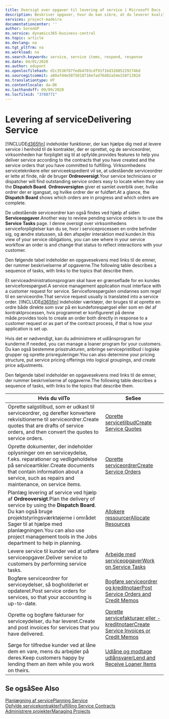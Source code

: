 ```yaml
---
title: Oversigt over opgaver til levering af service | Microsoft Docs
description: Beskriver opgaver, hvor du kan sikre, at du leverer kvalitetsservice og leverer op til aftaler med kunderne.
services: project-madeira
documentationcenter: ''
author: SorenGP
ms.service: dynamics365-business-central
ms.topic: article
ms.devlang: na
ms.tgt_pltfrm: na
ms.workload: na
ms.search.keywords: service, service items, respond, response
ms.date: 04/01/2020
ms.author: edupont
ms.openlocfilehash: d2c3536f87fedb4703cdf91f1bd32885229274bd
ms.sourcegitcommit: a80afd4e5075018716efad76d82a54e158f1392d
ms.translationtype: HT
ms.contentlocale: da-DK
ms.lasthandoff: 09/09/2020
ms.locfileid: "3788771"
---
```

# <a name="delivering-service"></a><span data-ttu-id="accf7-103">Levering af service</span><span class="sxs-lookup"><span data-stu-id="accf7-103">Delivering Service</span></span>
[!INCLUDE[d365fin](includes/d365fin_md.md)] <span data-ttu-id="accf7-104">indeholder funktioner, der kan hjælpe dig med at levere service i henhold til de kontrakter, der er oprettet, og de serviceordrer, virksomheden har forpligtet sig til at opfylde.</span><span class="sxs-lookup"><span data-stu-id="accf7-104">provides features to help you deliver service according to the contracts that you have created and the service orders that you have committed to fulfilling.</span></span> <span data-ttu-id="accf7-105">Virksomhedens serviceteknikere eller serviceekspedient vil se, at udestående serviceordrer er lette at finde, når de bruger **Ordreoversigt**.</span><span class="sxs-lookup"><span data-stu-id="accf7-105">Your service technicians or dispatcher will find outstanding service orders easy to locate when they use the **Dispatch Board**.</span></span> <span data-ttu-id="accf7-106">**Ordreoversigten** giver et samlet overblik over, hvilke ordrer der er igangsat, og hvilke ordrer der er fuldført.</span><span class="sxs-lookup"><span data-stu-id="accf7-106">At a glance, the **Dispatch Board** shows which orders are in progress and which orders are complete.</span></span>  
  
<span data-ttu-id="accf7-107">De udestående serviceordrer kan også findes ved hjælp af siden **Serviceopgaver**.</span><span class="sxs-lookup"><span data-stu-id="accf7-107">Another way to review pending service orders is to use the **Service Tasks** page.</span></span> <span data-ttu-id="accf7-108">I denne oversigt over virksomhedens serviceforpligtelser kan du se, hvor i serviceprocessen en ordre befinder sig, og ændre statussen, så den afspejler interaktion med kunden.</span><span class="sxs-lookup"><span data-stu-id="accf7-108">In this view of your service obligations, you can see where in your service workflow an order is and change that status to reflect interactions with your customer.</span></span>  
  
<span data-ttu-id="accf7-109">Den følgende tabel indeholder en opgavesekvens med links til de emner, der rummer beskrivelserne af opgaverne.</span><span class="sxs-lookup"><span data-stu-id="accf7-109">The following table describes a sequence of tasks, with links to the topics that describe them.</span></span>   

<span data-ttu-id="accf7-110">Et serviceadministrationsprogram skal have en grænseflade for en kundes serviceforespørgsel.</span><span class="sxs-lookup"><span data-stu-id="accf7-110">A service management application must interface with a customer request for service.</span></span> <span data-ttu-id="accf7-111">Serviceforespørgslen omdannes som regel til en serviceordre.</span><span class="sxs-lookup"><span data-stu-id="accf7-111">That service request usually is translated into a service order.</span></span> [!INCLUDE[d365fin](includes/d365fin_md.md)] <span data-ttu-id="accf7-112">indeholder værktøjer, der bruges til at oprette en ordre både direkte som svar på en kundeforespørgsel eller som en del af kontraktprocessen, hvis programmet er konfigureret på denne måde.</span><span class="sxs-lookup"><span data-stu-id="accf7-112">provides tools to create an order both directly in response to a customer request or as part of the contract process, if that is how your application is set up.</span></span>  
  
<span data-ttu-id="accf7-113">Hvis det er nødvendigt, kan du administrere et udlånsprogram for kunderne.</span><span class="sxs-lookup"><span data-stu-id="accf7-113">If needed, you can manage a loaner program for your customers.</span></span> <span data-ttu-id="accf7-114">Du kan også bestemme prisstrukturen, anbringe servicepristilbud i logiske grupper og oprette prisreguleringer.</span><span class="sxs-lookup"><span data-stu-id="accf7-114">You can also determine your pricing structure, put service pricing offerings into logical groupings, and create price adjustments.</span></span>  
  
<span data-ttu-id="accf7-115">Den følgende tabel indeholder en opgavesekvens med links til de emner, der rummer beskrivelserne af opgaverne.</span><span class="sxs-lookup"><span data-stu-id="accf7-115">The following table describes a sequence of tasks, with links to the topics that describe them.</span></span>   
  
|<span data-ttu-id="accf7-116">**Hvis du vil**</span><span class="sxs-lookup"><span data-stu-id="accf7-116">**To**</span></span>|<span data-ttu-id="accf7-117">**Se**</span><span class="sxs-lookup"><span data-stu-id="accf7-117">**See**</span></span>|  
|------------|-------------|  
|<span data-ttu-id="accf7-118">Oprette salgstilbud, som er udkast til serviceordrer, og derefter konvertere rekvisitionerne til serviceordrer.</span><span class="sxs-lookup"><span data-stu-id="accf7-118">Create quotes that are drafts of service orders, and then convert the quotes to service orders.</span></span>|[<span data-ttu-id="accf7-119">Oprette servicetilbud</span><span class="sxs-lookup"><span data-stu-id="accf7-119">Create Service Quotes</span></span>](service-how-to-create-service-quotes.md)|
|<span data-ttu-id="accf7-120">Oprette dokumenter, der indeholder oplysninger om en serviceydelse, f.eks. reparationer og vedligeholdelse på serviceartikler.</span><span class="sxs-lookup"><span data-stu-id="accf7-120">Create documents that contain information about a service, such as repairs and maintenance, on service items.</span></span>|[<span data-ttu-id="accf7-121">Oprette serviceordrer</span><span class="sxs-lookup"><span data-stu-id="accf7-121">Create Service Orders</span></span>](service-how-to-create-service-orders.md)|
|<span data-ttu-id="accf7-122">Planlæg levering af service ved hjælp af **Ordreoversigt**.</span><span class="sxs-lookup"><span data-stu-id="accf7-122">Plan the delivery of service by using the **Dispatch Board**.</span></span> <span data-ttu-id="accf7-123">Du kan også bruge projektstyringsværktøjerne i området Sager til at hjælpe med planlægningen.</span><span class="sxs-lookup"><span data-stu-id="accf7-123">You can also use project management tools in the Jobs department to help in planning.</span></span>|[<span data-ttu-id="accf7-124">Allokere ressourcer</span><span class="sxs-lookup"><span data-stu-id="accf7-124">Allocate Resources</span></span>](service-how-to-allocate-resources.md)|  
|<span data-ttu-id="accf7-125">Levere service til kunder ved at udføre serviceopgaver.</span><span class="sxs-lookup"><span data-stu-id="accf7-125">Deliver service to customers by performing service tasks.</span></span>|[<span data-ttu-id="accf7-126">Arbejde med serviceopgaver</span><span class="sxs-lookup"><span data-stu-id="accf7-126">Work on Service Tasks</span></span>](service-how-to-work-on-service-tasks.md)|  
|<span data-ttu-id="accf7-127">Bogføre serviceordrer for serviceydelser, så bogholderiet er opdateret.</span><span class="sxs-lookup"><span data-stu-id="accf7-127">Post service orders for services, so that your accounting is up-to-date.</span></span>|[<span data-ttu-id="accf7-128">Bogføre serviceordrer og kreditnotaer</span><span class="sxs-lookup"><span data-stu-id="accf7-128">Post Service Orders and Credit Memos</span></span>](service-how-to-post-service-orders.md)|  
|<span data-ttu-id="accf7-129">Oprette og bogføre fakturaer for serviceydelser, du har leveret.</span><span class="sxs-lookup"><span data-stu-id="accf7-129">Create and post invoices for services that you have delivered.</span></span>|[<span data-ttu-id="accf7-130">Oprette servicefakturaer eller -kreditnotaer</span><span class="sxs-lookup"><span data-stu-id="accf7-130">Create Service Invoices or Credit Memos</span></span>](service-how-create-invoices.md)|  
|<span data-ttu-id="accf7-131">Sørge for tilfredse kunder ved at låne dem en vare, mens du arbejder på deres.</span><span class="sxs-lookup"><span data-stu-id="accf7-131">Keep customers happy by lending them an item while you work on theirs.</span></span>| [<span data-ttu-id="accf7-132">Udlåne og modtage udlånsvarer</span><span class="sxs-lookup"><span data-stu-id="accf7-132">Lend and Receive Loaner Items</span></span>](service-how-to-lend-receive-loaners.md)|
  
## <a name="see-also"></a><span data-ttu-id="accf7-133">Se også</span><span class="sxs-lookup"><span data-stu-id="accf7-133">See Also</span></span>  
[<span data-ttu-id="accf7-134">Planlægning af service</span><span class="sxs-lookup"><span data-stu-id="accf7-134">Planning Service</span></span>](service-plan-service.md)  
[<span data-ttu-id="accf7-135">Opfylde servicekontrakter</span><span class="sxs-lookup"><span data-stu-id="accf7-135">Fulfilling Service Contracts</span></span>](service-fulfill-service-contracts.md)  
[<span data-ttu-id="accf7-136">Administrere projekter</span><span class="sxs-lookup"><span data-stu-id="accf7-136">Managing Projects</span></span>](projects-manage-projects.md)  
